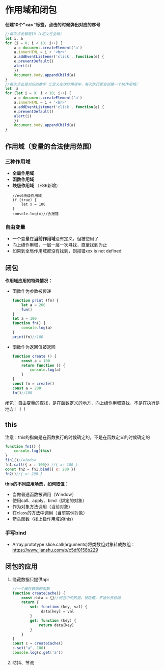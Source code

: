 # 作用域和闭包
**创建10个"\<a\>"标签，点击的时候弹出对应的序号**
```js
//每次点击都是10（i定义在全局）
let i, a
for (i = 0; i < 10; i++) {
	a = document.createElement('a')
	a.innerHTML = i + '<br>'
	a.addEventListener('click', function(e) {
	e.preventDefault()
	alert(i)
	})
	document.body.appendChild(a)
}
//每次点击是对应的数字（i定义在块作用域中，每次执行都会创建一个块作用域）
let  a
for (let i = 0; i < 10; i++) {
	a = document.createElement('a')
	a.innerHTML = i + '<br>'
	a.addEventListener('click', function(e) {
	e.preventDefault()
	alert(i)
	})
	document.body.appendChild(a)
}
```


## 作用域（变量的合法使用范围）
### 三种作用域
- **全局作用域**
- **函数作用域**
- **块级作用域** （ES6新增）
  ```JS
  //es6块级作用域
  if (true) {
	  let x = 100
  }
  console.log(x)//会报错
  ```

### 自由变量
- 一个变量在**当前作用域**没有定义，但被使用了
- 向上级作用域，一层一层一次寻找，直至找到为止
- 如果到全局作用域都没有找到，则报错xxx is not defined

## 闭包
**作用域应用的特殊情况：**
- 函数作为参数被传递
  ```js
  function print (fn) {
	  let a = 200
	  fun()
  }
  let a = 100
  function fn() {
	  console.log(a)
  }
  print(fn)//100
  ```
- 函数作为返回值被返回
  ```js
  function create () {
	  const a = 100
	  return function () {
		  console.log(a)
	  }
  }
  const fn = create()
  const a = 200
  fn()//100
  ```
  
闭包：自由变量的查找，是在函数定义的地方，向上级作用域查找，不是在执行是地方！！！

## this
注意：this的指向是在函数执行的时候确定的，不是在函数定义的时候确定的
```js
function fn1() {
	console.log(this)
}
fin1()//window
fn1.call({ x : 100}) //{ x: 100 }
const fn2 = fn1.bind({ x: 200 })
fn2()//{ x: 200 }
```

**this的不同应用场景，如何取值：**
- 当做普通函数被调用（Window）
- 使用call、apply、bind（绑定的对象）
- 作为对象方法调用（当前对象）
- 在class的方法中调用（当前实例对象）
- 箭头函数（找上级作用域的this）
### 手写bind
- Array.prototype.slice.call(arguments)将类数组对象转成数组： https://www.jianshu.com/p/c5df0156b229

## 闭包的应用
1. 隐藏数据只提供api
   ```js
   //一个缓存数据的函数
   function createCache() {
	   const data = {}//闭包中的数据，被隐藏，不被外界访问
	   return {
		   set: functiom (key, val) {
				data[key] = val	
		   }
		   get: function (key) {
			   return data[key]
		   }
	   }
   }
   const c = createCache()
   c.set("a", 100)
   console.log(c.get('a'))
   ```
2. 防抖、节流